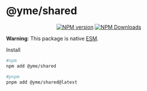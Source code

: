 # @yme/shared

<p align="center">
<a href="https://www.npmjs.com/package/@yme/shared" target="__blank"><img src="https://img.shields.io/npm/v/@yme/shared?color=32b643&label=" alt="NPM version"></a>
<a href="https://www.npmjs.com/package/@yme/shared" target="__blank"><img src="https://img.shields.io/npm/dm/@yme/shared?color=5755d9&label=" alt="NPM Downloads"></a>
</p>

**Warning**: This package is native [ESM](https://developer.mozilla.org/en-US/docs/Web/JavaScript/Guide/Modules).

Install

```sh
#npm
npm add @yme/shared

#pnpm
pnpm add @yme/shared@latest
```
